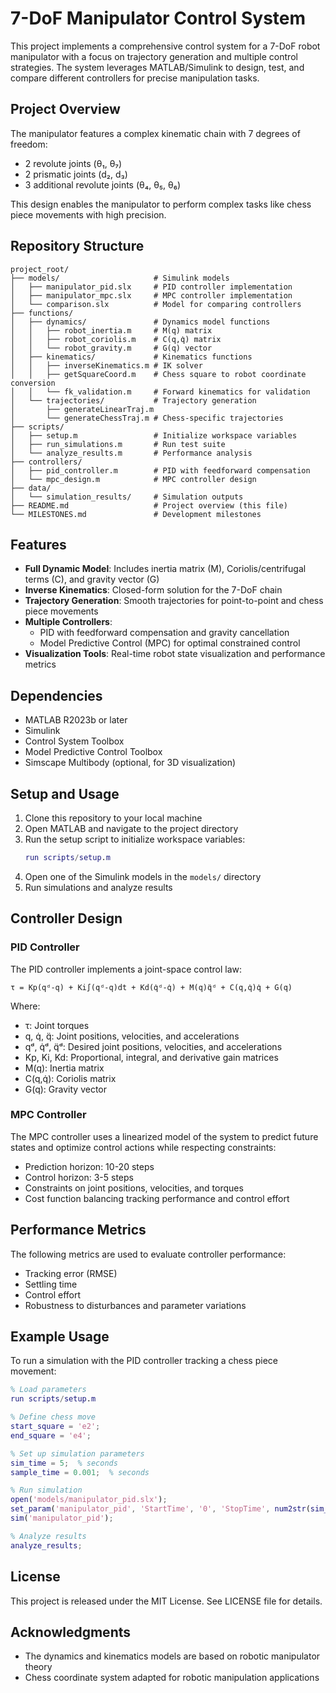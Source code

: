 # 7-DoF Manipulator Control System

This project implements a comprehensive control system for a 7-DoF robot manipulator with a focus on trajectory generation and multiple control strategies. The system leverages MATLAB/Simulink to design, test, and compare different controllers for precise manipulation tasks.

## Project Overview

The manipulator features a complex kinematic chain with 7 degrees of freedom:
- 2 revolute joints (θ₁, θ₇)
- 2 prismatic joints (d₂, d₃)
- 3 additional revolute joints (θ₄, θ₅, θ₆)

This design enables the manipulator to perform complex tasks like chess piece movements with high precision.

## Repository Structure

```
project_root/
├── models/                     # Simulink models
│   ├── manipulator_pid.slx     # PID controller implementation
│   ├── manipulator_mpc.slx     # MPC controller implementation 
│   └── comparison.slx          # Model for comparing controllers
├── functions/
│   ├── dynamics/               # Dynamics model functions
│   │   ├── robot_inertia.m     # M(q) matrix
│   │   ├── robot_coriolis.m    # C(q,q̇) matrix
│   │   └── robot_gravity.m     # G(q) vector
│   ├── kinematics/             # Kinematics functions
│   │   ├── inverseKinematics.m # IK solver
│   │   ├── getSquareCoord.m    # Chess square to robot coordinate conversion
│   │   └── fk_validation.m     # Forward kinematics for validation
│   └── trajectories/           # Trajectory generation
│       ├── generateLinearTraj.m
│       └── generateChessTraj.m # Chess-specific trajectories
├── scripts/
│   ├── setup.m                 # Initialize workspace variables
│   ├── run_simulations.m       # Run test suite
│   └── analyze_results.m       # Performance analysis
├── controllers/
│   ├── pid_controller.m        # PID with feedforward compensation
│   └── mpc_design.m            # MPC controller design
├── data/
│   └── simulation_results/     # Simulation outputs
├── README.md                   # Project overview (this file)
└── MILESTONES.md               # Development milestones
```

## Features

- **Full Dynamic Model**: Includes inertia matrix (M), Coriolis/centrifugal terms (C), and gravity vector (G)
- **Inverse Kinematics**: Closed-form solution for the 7-DoF chain
- **Trajectory Generation**: Smooth trajectories for point-to-point and chess piece movements
- **Multiple Controllers**:
  - PID with feedforward compensation and gravity cancellation
  - Model Predictive Control (MPC) for optimal constrained control
- **Visualization Tools**: Real-time robot state visualization and performance metrics

## Dependencies

- MATLAB R2023b or later
- Simulink
- Control System Toolbox
- Model Predictive Control Toolbox
- Simscape Multibody (optional, for 3D visualization)

## Setup and Usage

1. Clone this repository to your local machine
2. Open MATLAB and navigate to the project directory
3. Run the setup script to initialize workspace variables:
   ```matlab
   run scripts/setup.m
   ```
4. Open one of the Simulink models in the `models/` directory
5. Run simulations and analyze results

## Controller Design

### PID Controller

The PID controller implements a joint-space control law:

```
τ = Kp(qᵈ-q) + Ki∫(qᵈ-q)dt + Kd(q̇ᵈ-q̇) + M(q)q̈ᵈ + C(q,q̇)q̇ + G(q)
```

Where:
- τ: Joint torques
- q, q̇, q̈: Joint positions, velocities, and accelerations
- qᵈ, q̇ᵈ, q̈ᵈ: Desired joint positions, velocities, and accelerations
- Kp, Ki, Kd: Proportional, integral, and derivative gain matrices
- M(q): Inertia matrix
- C(q,q̇): Coriolis matrix
- G(q): Gravity vector

### MPC Controller

The MPC controller uses a linearized model of the system to predict future states and optimize control actions while respecting constraints:

- Prediction horizon: 10-20 steps
- Control horizon: 3-5 steps
- Constraints on joint positions, velocities, and torques
- Cost function balancing tracking performance and control effort

## Performance Metrics

The following metrics are used to evaluate controller performance:
- Tracking error (RMSE)
- Settling time
- Control effort
- Robustness to disturbances and parameter variations

## Example Usage

To run a simulation with the PID controller tracking a chess piece movement:

```matlab
% Load parameters
run scripts/setup.m

% Define chess move
start_square = 'e2';
end_square = 'e4';

% Set up simulation parameters
sim_time = 5;  % seconds
sample_time = 0.001;  % seconds

% Run simulation
open('models/manipulator_pid.slx');
set_param('manipulator_pid', 'StartTime', '0', 'StopTime', num2str(sim_time));
sim('manipulator_pid');

% Analyze results
analyze_results;
```

## License

This project is released under the MIT License. See LICENSE file for details.

## Acknowledgments

- The dynamics and kinematics models are based on robotic manipulator theory
- Chess coordinate system adapted for robotic manipulation applications